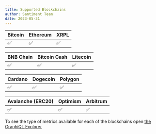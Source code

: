 ```yaml
---
title: Supported Blockchains
author: Santiment Team
date: 2023-05-31
---
```


| Bitcoin            | Ethereum           | XRPL               |
| ------------------ | ------------------ | ------------------ |
| :white_check_mark: | :white_check_mark: | :white_check_mark: |

| BNB Chain          | Bitcoin Cash       | Litecoin           |
| ------------------ | ------------------ | ------------------ |
| :white_check_mark: | :white_check_mark: | :white_check_mark: |

| Cardano            | Dogecoin           | Polygon            |
| ------------------ | ------------------ | ------------------ |
| :white_check_mark: | :white_check_mark: | :white_check_mark: |

| Avalanche (ERC20)  | Optimism           | Arbitrum           |
| ------------------ | ------------------ | ------------------ |
| :white_check_mark: | :white_check_mark: | :white_check_mark: |

To see the type of metrics available for each of the blockchains open [the GraphiQL Explorer](https://api.santiment.net/graphiql?variables=&query=%7B%0A++getAvailableBlockchains+%7B%0A++++blockchain%0A++++slug%0A++++infrastructure%0A++++createdOn%0A++++hasLabelMetrics%0A++++hasMinersMetrics%0A++++hasExchangeMetrics%0A++++hasTopHoldersMetrics%0A++++hasPureOnchainMetrics%0A++++hasOnchainFinancialMetrics%0A++%7D%0A%7D%0A)